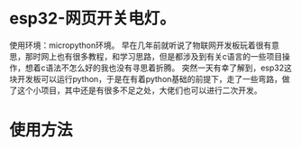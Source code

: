 # esp32-网页开关电灯。
使用环境：micropython环境。
早在几年前就听说了物联网开发板玩着很有意思，那时网上也有很多教程，和学习思路，但是都涉及到有关c语言的一些项目操作，想着c语法不怎么好的我也没有寻思着折腾。
突然一天有幸了解到，esp32这块开发板可以运行python，于是在有着python基础的前提下，走了一些弯路，做了这个小项目，其中还是有很多不足之处，大佬们也可以进行二次开发。

# 使用方法
